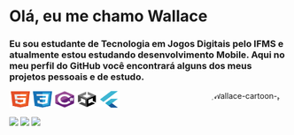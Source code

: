 # Olá, eu me chamo Wallace

### Eu sou estudante de Tecnologia em Jogos Digitais pelo IFMS e atualmente estou estudando desenvolvimento Mobile. Aqui no meu perfil do GitHub você encontrará alguns dos meus projetos pessoais e de estudo.

  <img align="left" alt="icon-HTML" height="30" width="40" src="https://raw.githubusercontent.com/devicons/devicon/master/icons/html5/html5-original.svg">
  <img align="left" alt="icon-CSS" height="30" width="40" src="https://raw.githubusercontent.com/devicons/devicon/master/icons/css3/css3-original.svg">
  <img align="left" alt="icon-Csharp" height="30" width="40" src="https://raw.githubusercontent.com/devicons/devicon/master/icons/csharp/csharp-original.svg">
  <img align="left" alt="icon-Unity" height="30" width="40" src="https://raw.githubusercontent.com/devicons/devicon/master/icons/unity/unity-original.svg">
  <img align="left" alt="icon-Flutter" height="30" width="40" src="https://raw.githubusercontent.com/devicons/devicon/master/icons/flutter/flutter-original.svg">
  <img align="right" alt="Wallace-cartoon-pic" height="150" style="border-radius:50px;" src="https://instagram.fdou2-1.fna.fbcdn.net/v/t51.2885-19/338212934_702259145028681_2125698675359008504_n.jpg?stp=dst-jpg_s150x150&_nc_ht=instagram.fdou2-1.fna.fbcdn.net&_nc_cat=109&_nc_ohc=P9VpCrGsMyMAX_PeL54&edm=ACWDqb8BAAAA&ccb=7-5&oh=00_AfAFDJK4AyviXvuIHcDyqP-0Ey-0ORfUCAnk6TIJMu7UDg&oe=6429A83A&_nc_sid=1527a3">
</div>
<br>

  ##
 
<div> 
  <a href="https://www.instagram.com/wall_ace_win/" target="_blank"><img src="https://img.shields.io/badge/-Instagram-%23E4405F?style=for-the-badge&logo=instagram&logoColor=white" target="_blank"></a>
  <a href = "mailto:wallace.html66@gmail.com"><img src="https://img.shields.io/badge/-Gmail-%23333?style=for-the-badge&logo=gmail&logoColor=white" target="_blank"></a>
  <a href="https://www.linkedin.com/in/wallace-winkler/" target="_blank"><img src="https://img.shields.io/badge/-LinkedIn-%230077B5?style=for-the-badge&logo=linkedin&logoColor=white" target="_blank"></a> 
  
</div>
